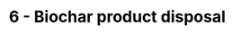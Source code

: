 ---
title: "6 - Biochar product disposal"
description: "

In most cases, a biochar product has a fixed service life. Biochar product disposal (aka end-of-life) refers to all handling that may occur until the materials are reused in other products (e.g. re-use of soil masses) or disposed in a final application (e.g. landfilling or soil amendement).


The biochar product disposal plays an important role because it is the phase that guarantees the biochar carbon sink property (i.e. biochar is not burnt). The environment in which the biochar is placed also influences its stability.

"
title_image: "pyreg-sbp.jpg" # find a img of pyrolysis oil and gas, or a burner of it, or a condenser...
title_image_credit: "Stockholm Vatten och Avfall"
draft: false
menu:
  main:
    parent: "Systems analysis"
    name: "6. Biochar product disposal"
    weight: 7
category: "Module"
# Page-specific JavaScript & CSS #ESA
js : []
css : []

---